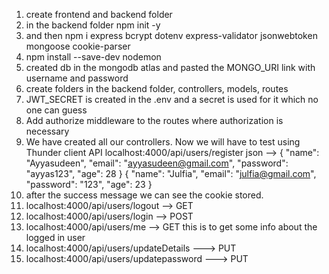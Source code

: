 1. create frontend and backend folder
2. in the backend folder npm init -y 
3. and then npm i express bcrypt dotenv express-validator jsonwebtoken mongoose cookie-parser
4. npm install --save-dev nodemon
5. created db in the mongodb atlas and pasted the MONGO_URI link with username and password
6. create folders in the backend folder, controllers, models, routes
7. JWT_SECRET is created in the .env and a secret is used for it which no one can guess
8. Add authorize middleware to the routes where authorization is necessary
9. We have created all our controllers. Now we will have to test using Thunder client API 
   localhost:4000/api/users/register
   json --> {
  "name": "Ayyasudeen",
  "email": "ayyasudeen@gmail.com",
  "password": "ayyas123",
  "age": 28
}
{
  "name": "Julfia",
  "email": "julfia@gmail.com",
  "password": "123",
  "age": 23
}
10. after the success message we can see the cookie stored.
11. localhost:4000/api/users/logout --> GET
12. localhost:4000/api/users/login --> POST
13. localhost:4000/api/users/me --> GET this is to get some info about the logged in user 
14. localhost:4000/api/users/updateDetails ---> PUT
15. localhost:4000/api/users/updatepassword ---> PUT
